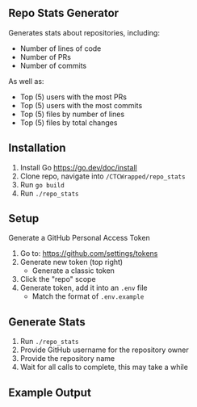 ## Repo Stats Generator
Generates stats about repositories, including:
- Number of lines of code
- Number of PRs
- Number of commits

As well as:
- Top (5) users with the most PRs
- Top (5) users with the most commits
- Top (5) files by number of lines
- Top (5) files by total changes

## Installation
1. Install Go https://go.dev/doc/install
2. Clone repo, navigate into `/CTCWrapped/repo_stats`
3. Run `go build`
4. Run `./repo_stats`

## Setup
Generate a GitHub Personal Access Token
1. Go to: https://github.com/settings/tokens
2. Generate new token (top right)
    - Generate a classic token
3. Click the "repo" scope
4. Generate token, add it into an `.env` file
    - Match the format of `.env.example`

## Generate Stats
1. Run `./repo_stats`
2. Provide GitHub username for the repository owner
3. Provide the repository name
4. Wait for all calls to complete, this may take a while

## Example Output
